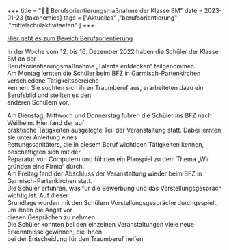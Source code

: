 +++
title = "👩‍🎓 Berufsorientierungsmaßnahme der Klasse 8M"
date = 2023-01-23
[taxonomies]
tags = ["Aktuelles" ,"berufsorientierung" ,"mittelschulaktivitaeten" ]
+++

[Hier geht es zum Bereich Berufsorientierung](https://volksschule-partenkirchen.de/unsere-schule/berusorientierung/)

In der Woche vom 12. bis 16. Dezember 2022 haben die Schüler der Klasse 8M an der  
Berufsorientierungsmaßnahme „Talente entdecken“ teilgenommen.  
Am Montag lernten die Schüler beim BFZ in Garmisch-Partenkirchen verschiedene Tätigkeitsbereiche  
kennen. Sie suchten sich ihren Traumberuf aus, erarbeiteten dazu ein Berufsbild und stellten es den  
anderen Schülern vor.
<!-- more -->
Am Dienstag, Mittwoch und Donnerstag fuhren die Schüler ins BFZ nach Weilheim. Hier fand der auf  
praktische Tätigkeiten ausgelegte Teil der Veranstaltung statt. Dabei lernten sie unter Anleitung eines  
Rettungssanitäters, die in diesem Beruf wichtigen Tätigkeiten kennen, beschäftigten sich mit der  
Reparatur von Computern und führten ein Planspiel zu dem Thema „Wir gründen eine Firma“ durch.  
Am Freitag fand der Abschluss der Veranstaltung wieder beim BFZ in Garmisch-Partenkirchen statt.  
Die Schüler erfuhren, was für die Bewerbung und das Vorstellungsgespräch wichtig ist. Auf dieser  
Grundlage wurden mit den Schülern Vorstellungsgespräche durchgespielt, um ihnen die Angst vor  
diesen Gesprächen zu nehmen.  
Die Schüler konnten bei den einzelnen Veranstaltungen viele neue Erkenntnisse gewinnen, die ihnen  
bei der Entscheidung für den Traumberuf helfen.